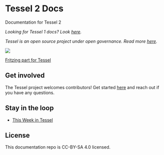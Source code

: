 # Tessel 2 Docs
Documentation for Tessel 2

*Looking for Tessel 1 docs? Look [here](//github.com/tessel/docs).*

*Tessel is an open source project under open governance. Read more [here](https://github.com/tessel/project).*

![](https://raw.githubusercontent.com/rwaldron/tessel-io/master/fritzing/tessel.png)

[Fritzing part for Tessel](https://github.com/rwaldron/tessel-io/tree/master/fritzing)

## Get involved

The Tessel project welcomes contributors! Get started [here](https://github.com/tessel/project) and reach out if you have any questions.

## Stay in the loop

* [This Week in Tessel](http://eepurl.com/EoMoP)

## License

This documentation repo is CC-BY-SA 4.0 licensed.
